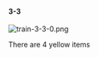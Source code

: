 #### 3-3
![train-3-3-0.png](https://github.com/lil-lab/nlvr/raw/master/nlvr/train/images/3/train-3-3-0.png "train-3-3-0.png")

There are 4 yellow items